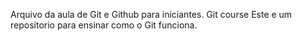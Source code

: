 Arquivo da aula de Git e Github para iniciantes.
Git course
Este e um repositorio para ensinar como o Git funciona.
